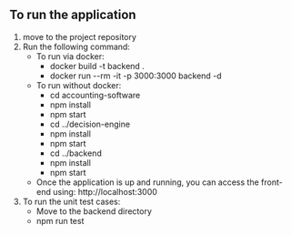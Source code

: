 
## To run the application
1. move to the project repository
2. Run the following command:
    * To run via docker:
        - docker build -t backend .
        - docker run --rm -it -p 3000:3000 backend -d
    * To run without docker:
        - cd accounting-software
        - npm install
        - npm start
        - cd ../decision-engine
        - npm install
        - npm start
        - cd ../backend
        - npm install
        - npm start
    * Once the application is up and running, you can access the front-end using: http://localhost:3000
3. To run the unit test cases:
    * Move to the backend directory
    * npm run test
